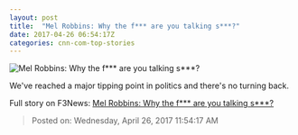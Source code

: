 ```yaml
---
layout: post
title:  "Mel Robbins: Why the f*** are you talking s***?"
date: 2017-04-26 06:54:17Z
categories: cnn-com-top-stories
---
```


![Mel Robbins: Why the f*** are you talking s***?](http://i2.cdn.cnn.com/cnnnext/dam/assets/170418200356-dnc-chair-tom-perez-super-tease.jpg)

We've reached a major tipping point in politics and there's no turning back.


Full story on F3News: [Mel Robbins: Why the f*** are you talking s***?](http://www.f3nws.com/n/QQtsnE)

> Posted on: Wednesday, April 26, 2017 11:54:17 AM
